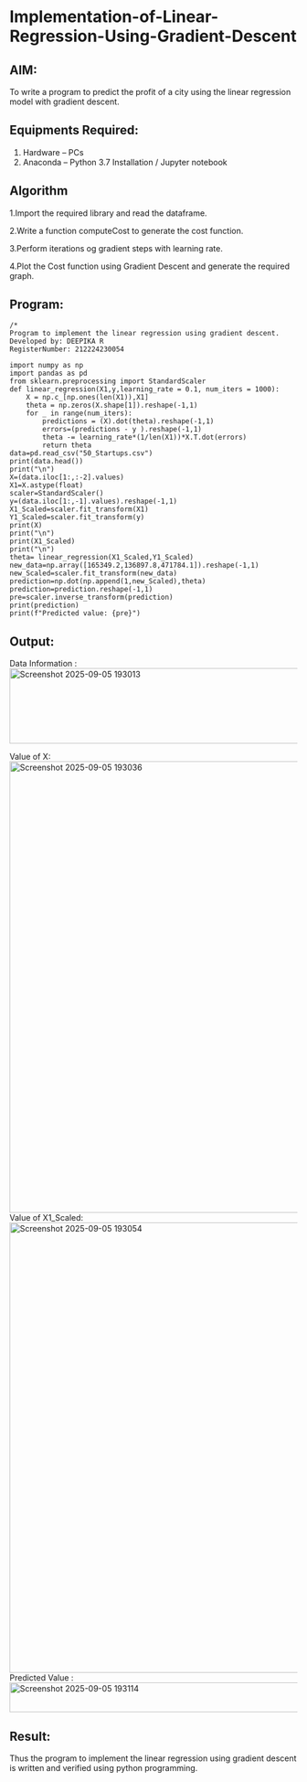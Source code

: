 # Implementation-of-Linear-Regression-Using-Gradient-Descent

## AIM:
To write a program to predict the profit of a city using the linear regression model with gradient descent.

## Equipments Required:
1. Hardware – PCs
2. Anaconda – Python 3.7 Installation / Jupyter notebook

## Algorithm
1.Import the required library and read the dataframe.

2.Write a function computeCost to generate the cost function.

3.Perform iterations og gradient steps with learning rate.

4.Plot the Cost function using Gradient Descent and generate the required graph.

## Program:
```
/*
Program to implement the linear regression using gradient descent.
Developed by: DEEPIKA R 
RegisterNumber: 212224230054

import numpy as np
import pandas as pd
from sklearn.preprocessing import StandardScaler
def linear_regression(X1,y,learning_rate = 0.1, num_iters = 1000):
    X = np.c_[np.ones(len(X1)),X1]
    theta = np.zeros(X.shape[1]).reshape(-1,1)
    for _ in range(num_iters):
        predictions = (X).dot(theta).reshape(-1,1)
        errors=(predictions - y ).reshape(-1,1)
        theta -= learning_rate*(1/len(X1))*X.T.dot(errors)
        return theta
data=pd.read_csv("50_Startups.csv")
print(data.head())
print("\n")
X=(data.iloc[1:,:-2].values)
X1=X.astype(float)
scaler=StandardScaler()
y=(data.iloc[1:,-1].values).reshape(-1,1)
X1_Scaled=scaler.fit_transform(X1)
Y1_Scaled=scaler.fit_transform(y)
print(X)
print("\n")
print(X1_Scaled)
print("\n")
theta= linear_regression(X1_Scaled,Y1_Scaled)
new_data=np.array([165349.2,136897.8,471784.1]).reshape(-1,1)
new_Scaled=scaler.fit_transform(new_data)
prediction=np.dot(np.append(1,new_Scaled),theta)
prediction=prediction.reshape(-1,1)
pre=scaler.inverse_transform(prediction)
print(prediction)
print(f"Predicted value: {pre}")

```

## Output:
Data Information :
<img width="633" height="132" alt="Screenshot 2025-09-05 193013" src="https://github.com/user-attachments/assets/67ab8b27-01fc-4a69-8afb-92e2954389eb" />

Value of X:
<img width="690" height="790" alt="Screenshot 2025-09-05 193036" src="https://github.com/user-attachments/assets/26d2fb4e-d09c-4d7a-b670-6e17409e2313" />
Value of X1_Scaled:
<img width="722" height="788" alt="Screenshot 2025-09-05 193054" src="https://github.com/user-attachments/assets/b43a3df6-75bf-495b-bebb-d5c8521482e7" />
Predicted Value :
<img width="601" height="52" alt="Screenshot 2025-09-05 193114" src="https://github.com/user-attachments/assets/4a8985fb-efae-408d-a4cc-87c7cdbec3a5" />



## Result:
Thus the program to implement the linear regression using gradient descent is written and verified using python programming.
